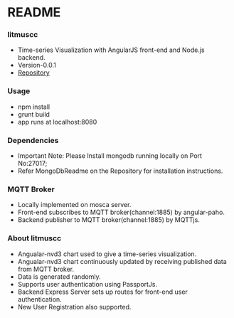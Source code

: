 # README #

### litmuscc ###

* Time-series Visualization with AngularJS front-end and Node.js backend.
* Version-0.0.1
* [Repository](https://chaitr91@bitbucket.org/chaitr91/litmuscc.git)

### Usage ###

* npm install
* grunt build
* app runs at localhost:8080

### Dependencies ###
* Important Note: Please Install mongodb running locally on Port No:27017;
* Refer MongoDbReadme on the Repository for installation instructions.

### MQTT Broker ###
* Locally implemented on mosca server.
* Front-end subscribes to MQTT broker(channel:1885) by angular-paho.
* Backend publisher to MQTT broker(channel:1885) by MQTTjs.

### About litmuscc ###

* Angualar-nvd3 chart used to give a time-series visualization.
* Angualar-nvd3 chart continuously updated by receiving published data from MQTT broker.
* Data is generated randomly.
* Supports user authentication using PassportJs.
* Backend Express Server sets up routes for front-end user authentication.
* New  User Registration also supported.

